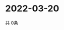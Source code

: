 # 2022-03-20
  共 0条

  <!-- BEGIN -->
  <!-- 最后更新时间Sun Mar 20 2022 11:04:29 GMT+0000 (Coordinated Universal Time) -->
  
  <!-- END -->
  
  